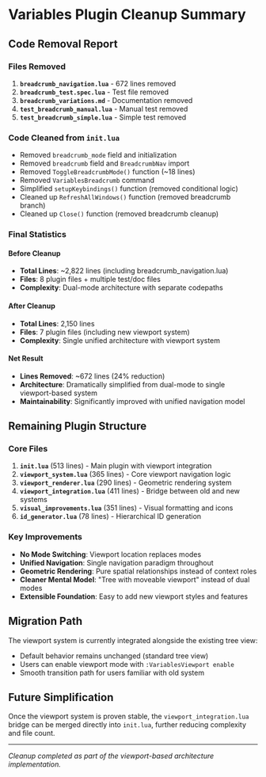 # Variables Plugin Cleanup Summary

## Code Removal Report

### Files Removed
1. **`breadcrumb_navigation.lua`** - 672 lines removed
2. **`breadcrumb_test.spec.lua`** - Test file removed
3. **`breadcrumb_variations.md`** - Documentation removed
4. **`test_breadcrumb_manual.lua`** - Manual test removed
5. **`test_breadcrumb_simple.lua`** - Simple test removed

### Code Cleaned from `init.lua`
- Removed `breadcrumb_mode` field and initialization
- Removed `breadcrumb` field and `BreadcrumbNav` import
- Removed `ToggleBreadcrumbMode()` function (~18 lines)
- Removed `VariablesBreadcrumb` command
- Simplified `setupKeybindings()` function (removed conditional logic)
- Cleaned up `RefreshAllWindows()` function (removed breadcrumb branch)
- Cleaned up `Close()` function (removed breadcrumb cleanup)

### Final Statistics

#### Before Cleanup
- **Total Lines**: ~2,822 lines (including breadcrumb_navigation.lua)
- **Files**: 8 plugin files + multiple test/doc files
- **Complexity**: Dual-mode architecture with separate codepaths

#### After Cleanup  
- **Total Lines**: 2,150 lines
- **Files**: 7 plugin files (including new viewport system)
- **Complexity**: Single unified architecture with viewport system

#### Net Result
- **Lines Removed**: ~672 lines (24% reduction)
- **Architecture**: Dramatically simplified from dual-mode to single viewport-based system
- **Maintainability**: Significantly improved with unified navigation model

## Remaining Plugin Structure

### Core Files
1. **`init.lua`** (513 lines) - Main plugin with viewport integration
2. **`viewport_system.lua`** (365 lines) - Core viewport navigation logic
3. **`viewport_renderer.lua`** (290 lines) - Geometric rendering system
4. **`viewport_integration.lua`** (411 lines) - Bridge between old and new systems
5. **`visual_improvements.lua`** (351 lines) - Visual formatting and icons
6. **`id_generator.lua`** (78 lines) - Hierarchical ID generation

### Key Improvements
- **No Mode Switching**: Viewport location replaces modes
- **Unified Navigation**: Single navigation paradigm throughout
- **Geometric Rendering**: Pure spatial relationships instead of context roles
- **Cleaner Mental Model**: "Tree with moveable viewport" instead of dual modes
- **Extensible Foundation**: Easy to add new viewport styles and features

## Migration Path

The viewport system is currently integrated alongside the existing tree view:
- Default behavior remains unchanged (standard tree view)
- Users can enable viewport mode with `:VariablesViewport enable`
- Smooth transition path for users familiar with old system

## Future Simplification

Once the viewport system is proven stable, the `viewport_integration.lua` bridge can be merged directly into `init.lua`, further reducing complexity and file count.

---

*Cleanup completed as part of the viewport-based architecture implementation.*